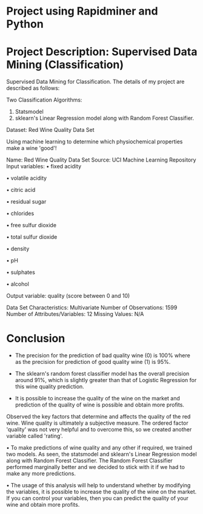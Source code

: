 # Project using Rapidminer and Python 

# Project Description: Supervised Data Mining (Classification)

Supervised Data Mining for Classification. The details of my project are described as follows:

Two Classification Algorithms:

1.	Statsmodel 
2.	sklearn's Linear Regression model along with Random Forest Classifier. 

Dataset: Red Wine Quality Data Set

Using machine learning to determine which physiochemical properties make a wine 'good'!

Name: Red Wine Quality Data Set
Source: UCI Machine Learning Repository
Input variables:
•	fixed acidity

•	volatile acidity

•	citric acid

•	residual sugar

•	chlorides

•	free sulfur dioxide

•	total sulfur dioxide

•	density

•	pH

•	sulphates

•	alcohol

Output variable: quality (score between 0 and 10)

Data Set Characteristics: Multivariate
Number of Observations: 1599
Number of Attributes/Variables: 12
Missing Values: N/A


# Conclusion


- The precision for the prediction of bad quality wine (0) is 100% where as the precision for prediction of good quality wine (1) is 95%.

- The sklearn's random forest classifier model has the overall precision around 91%, which is slightly greater than that of Logistic Regression for this wine quality prediction.

- It is possible to increase the quality of the wine on the market and prediction of the quality of wine is possible and obtain more profits.



Observed the key factors that determine and affects the quality of the red wine. Wine quality is ultimately a subjective measure. 
The ordered factor 'quality' was not very helpful and to overcome this, so we created another variable called 'rating'.

•	To make predictions of wine quality and any other if required, we trained two models. As seen, the statsmodel and sklearn's Linear Regression model 
along with Random Forest Classifier. The Random Forest Classifier performed marginally better and we decided to stick with it if we had to make any more predictions.

•	The usage of this analysis will help to understand whether by modifying the variables, it is possible to increase the quality of the wine on the market. 
If you can control your variables, then you can predict the quality of your wine and obtain more profits.
